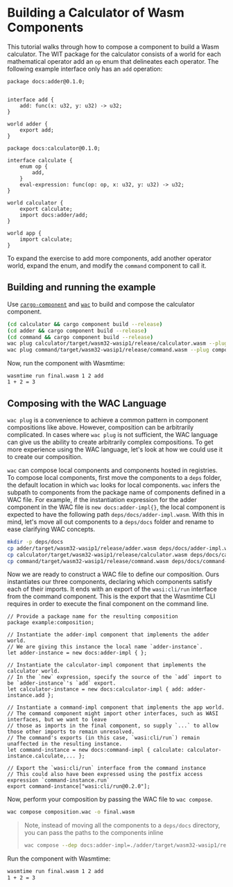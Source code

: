 # Building a Calculator of Wasm Components

This tutorial walks through how to compose a component to build a Wasm calculator.
The WIT package for the calculator consists of a world for each mathematical operator
add an `op` enum that delineates each operator. The following example interface only
has an `add` operation:

```wit adder
package docs:adder@0.1.0;


interface add {
    add: func(x: u32, y: u32) -> u32;
}

world adder {
    export add;
}
```

```wit calculator
package docs:calculator@0.1.0;

interface calculate {
    enum op {
        add,
    }
    eval-expression: func(op: op, x: u32, y: u32) -> u32;
}

world calculator {
    export calculate;
    import docs:adder/add;
}

world app {
    import calculate;
}
```

To expand the exercise to add more components, add another operator world, expand the enum, and modify the `command` component to call it.

## Building and running the example

Use [`cargo-component`](https://github.com/bytecodealliance/cargo-component) and [`wac`](https://github.com/bytecodealliance/wac) to build and compose the calculator component.

```sh
(cd calculator && cargo component build --release)
(cd adder && cargo component build --release)
(cd command && cargo component build --release)
wac plug calculator/target/wasm32-wasip1/release/calculator.wasm --plug adder/target/wasm32-wasip1/release/adder.wasm -o composed.wasm
wac plug command/target/wasm32-wasip1/release/command.wasm --plug composed.wasm -o final.wasm
```

Now, run the component with Wasmtime:

```console
wasmtime run final.wasm 1 2 add
1 + 2 = 3
```

## Composing with the WAC Language

`wac plug` is a convenience to achieve a common pattern in component compositions like above. However, composition can be arbitrarily complicated. In cases where `wac plug` is not sufficient, the WAC language can give us the ability to create arbitrarily complex compositions. To get more experience using the WAC language, let's look at how we could use it to create our composition.

`wac` can compose local components and components hosted in registries. To compose local components, first move the components to a `deps` folder, the default location in which `wac` looks for local components. `wac` infers the subpath to components from the package name of components defined in a WAC file. For example, if the instantiation expression for the adder component in the WAC file is `new docs:adder-impl{}`, the local component is expected to have the following path `deps/docs/adder-impl.wasm`. With this in mind, let's move all out components to a `deps/docs` folder and rename to ease clarifying WAC concepts.

```sh
mkdir -p deps/docs
cp adder/target/wasm32-wasip1/release/adder.wasm deps/docs/adder-impl.wasm
cp calculator/target/wasm32-wasip1/release/calculator.wasm deps/docs/calculator-impl.wasm
cp command/target/wasm32-wasip1/release/command.wasm deps/docs/command-impl.wasm
```

Now we are ready to construct a WAC file to define our composition. Ours instantiates our three components, declaring
which components satisfy each of their imports. It ends with an export of the `wasi:cli/run` interface from the command component. This is the export that the Wasmtime CLI requires in order to execute the final component on the command line.

```wac
// Provide a package name for the resulting composition
package example:composition;

// Instantiate the adder-impl component that implements the adder world.
// We are giving this instance the local name `adder-instance`.
let adder-instance = new docs:adder-impl { };

// Instantiate the calculator-impl component that implements the calculator world.
// In the `new` expression, specify the source of the `add` import to be `adder-instance`'s `add` export.
let calculator-instance = new docs:calculator-impl { add: adder-instance.add };

// Instantiate a command-impl component that implements the app world.
// The command component might import other interfaces, such as WASI interfaces, but we want to leave
// those as imports in the final component, so supply `...` to allow those other imports to remain unresolved.
// The command's exports (in this case, `wasi:cli/run`) remain unaffected in the resulting instance.
let command-instance = new docs:command-impl { calculate: calculator-instance.calculate,... };

// Export the `wasi:cli/run` interface from the command instance
// This could also have been expressed using the postfix access expression `command-instance.run`
export command-instance["wasi:cli/run@0.2.0"];
```

Now, perform your composition by passing the WAC file to `wac compose`.

```sh
wac compose composition.wac -o final.wasm
```

> Note, instead of moving all the components to a `deps/docs` directory, you can pass the paths to the components inline
> ```sh
> wac compose --dep docs:adder-impl=./adder/target/wasm32-wasip1/release/adder.wasm  --dep docs:calculator-impl=./calculator/target/wasm32-wasip1/release/calculator.wasm --dep docs:command-impl=./command/target/wasm32-wasip1/release/command.wasm  -o final.wasm composition.wac
> ```

Run the component with Wasmtime:

```sh
wasmtime run final.wasm 1 2 add
1 + 2 = 3
```
